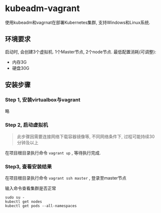 # kubeadm-vagrant

使用kubeadm和vagrnat在部署Kubernetes集群, 支持Windows和Linux系统.

## 环境要求

启动时, 会创建3个虚拟机. 1个Master节点, 2个node节点. 最低配置消耗(可调整):

* 内存3G
* 硬盘30G

## 安装步骤

### Step 1, 安装virtualbox与vagrant

略

### Step 2, 启动虚拟机

>此步骤因需要连接网络下载容器镜像等, 不同网络条件下, 过程可能持续30分钟及以上

在项目根目录执行命令 `vagrant up` , 等待执行完成.

### Step3, 查看安装结果

在项目根目录执行命令 `vagrant ssh master` , 登录至master节点

输入命令查看集群是否正常

```
sudo su -
kubectl get nodes
kubectl get pods --all-namespaces
```
